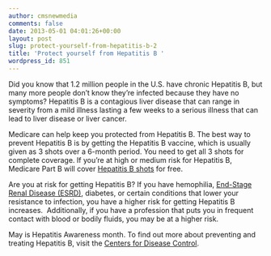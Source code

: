```yaml
---
author: cmsnewmedia
comments: false
date: 2013-05-01 04:01:26+00:00
layout: post
slug: protect-yourself-from-hepatitis-b-2
title: 'Protect yourself from Hepatitis B '
wordpress_id: 851
---
```


Did you know that 1.2 million people in the U.S. have chronic Hepatitis B, but many more people don’t know they’re infected because they have no symptoms? Hepatitis B is a contagious liver disease that can range in severity from a mild illness lasting a few weeks to a serious illness that can lead to liver disease or liver cancer.

Medicare can help keep you protected from Hepatitis B. The best way to prevent Hepatitis B is by getting the Hepatitis B vaccine, which is usually given as 3 shots over a 6-month period. You need to get all 3 shots for complete coverage. If you’re at high or medium risk for Hepatitis B, Medicare Part B will cover [Hepatitis B shots](http://www.medicare.gov/coverage/hepatitis-b-shots.html) for free.

Are you at risk for getting Hepatitis B? If you have hemophilia, [End-Stage Renal Disease (ESRD)](http://www.medicare.gov/glossary/e.html#esrd), diabetes, or certain conditions that lower your resistance to infection, you have a higher risk for getting Hepatitis B increases.  Additionally, if you have a profession that puts you in frequent contact with blood or bodily fluids, you may be at a higher risk.

May is Hepatitis Awareness month. To find out more about preventing and treating Hepatitis B, visit the [Centers for Disease Control](http://www.cdc.gov/hepatitis/B/index.htm).
